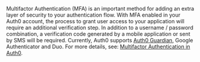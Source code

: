 Multifactor Authentication (MFA) is an important method for adding an extra layer of security to your authentication flow. With MFA enabled in your Auth0 account, the process to grant user access to your application will require an additional verification step. In addition to a username / password combination, a verification code generated by a mobile application or sent by SMS will be required. Currently, Auth0 supports [Auth0 Guardian](/multifactor-authentication/guardian), Google Authenticator and Duo. For more details, see: [Multifactor Authentication in Auth0](/multifactor-authentication).
